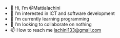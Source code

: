 - 👋 Hi, I’m @MattiaIachini
- 👀 I’m interested in ICT and software development
- 🌱 I’m currently learning programming
- 💞️ I’m looking to collaborate on nothing
- 📫 How to reach me iachini133@gmail.com

<!---
MattiaIachini/MattiaIachini is a ✨ special ✨ repository because its `README.md` (this file) appears on your GitHub profile.
You can click the Preview link to take a look at your changes.
--->
